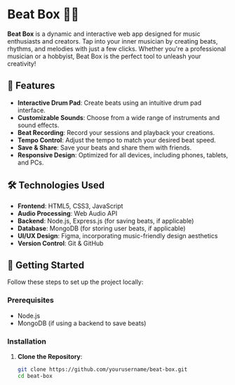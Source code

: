 # Beat Box 🎵🥁

**Beat Box** is a dynamic and interactive web app designed for music enthusiasts and creators. Tap into your inner musician by creating beats, rhythms, and melodies with just a few clicks. Whether you're a professional musician or a hobbyist, Beat Box is the perfect tool to unleash your creativity!

## 🌟 Features

- **Interactive Drum Pad**: Create beats using an intuitive drum pad interface.
- **Customizable Sounds**: Choose from a wide range of instruments and sound effects.
- **Beat Recording**: Record your sessions and playback your creations.
- **Tempo Control**: Adjust the tempo to match your desired beat speed.
- **Save & Share**: Save your beats and share them with friends.
- **Responsive Design**: Optimized for all devices, including phones, tablets, and PCs.

## 🛠️ Technologies Used

- **Frontend**: HTML5, CSS3, JavaScript
- **Audio Processing**: Web Audio API
- **Backend**: Node.js, Express.js (for saving beats, if applicable)
- **Database**: MongoDB (for storing user beats, if applicable)
- **UI/UX Design**: Figma, incorporating music-friendly design aesthetics
- **Version Control**: Git & GitHub

## 🚀 Getting Started

Follow these steps to set up the project locally:

### Prerequisites

- Node.js
- MongoDB (if using a backend to save beats)

### Installation

1. **Clone the Repository**:
   ```bash
   git clone https://github.com/yourusername/beat-box.git
   cd beat-box 
